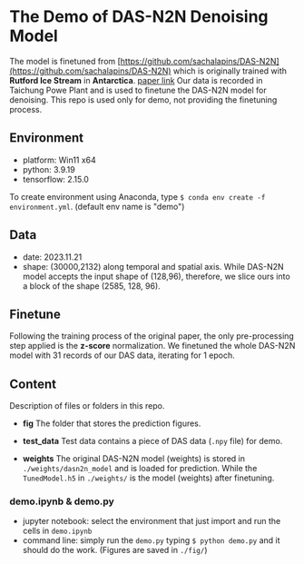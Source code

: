 # The Demo of DAS-N2N Denoising Model #

The model is finetuned from [https://github.com/sachalapins/DAS-N2N](https://github.com/sachalapins/DAS-N2N) which is originally trained with **Rutford Ice Stream** in **Antarctica**. [paper link](https://arxiv.org/pdf/2304.08120)
Our data is recorded in Taichung Powe Plant and is used to finetune the DAS-N2N model for denoising.
This repo is used only for demo, not providing the finetuning process.

## Environment
- platform: Win11 x64
- python: 3.9.19
- tensorflow: 2.15.0

To create environment using Anaconda, type `$ conda env create -f environment.yml`. (default env name is "demo")

## Data
- date: 2023.11.21
- shape: (30000,2132) along temporal and spatial axis. While DAS-N2N model accepts the input shape of (128,96), therefore, we slice ours into a block of the shape (2585, 128, 96).

## Finetune
Following the training process of the original paper, the only pre-processing step applied is the **z-score** normalization. 
We finetuned the whole DAS-N2N model with 31 records of our DAS data, iterating for 1 epoch. 

## Content
Description of files or folders in this repo.

- **fig**
The folder that stores the prediction figures.

- **test_data**
Test data contains a piece of DAS data (`.npy` file) for demo.

- **weights**
The original DAS-N2N model (weights) is stored in `./weights/dasn2n_model` and is loaded for prediction.
While the `TunedModel.h5` in `./weights/` is the model (weights) after finetuning.

### demo.ipynb & demo.py
- jupyter notebook: select the environment that just import and run the cells in `demo.ipynb`
- command line: simply run the `demo.py` typing `$ python demo.py` and it should do the work. (Figures are saved in `./fig/`)
